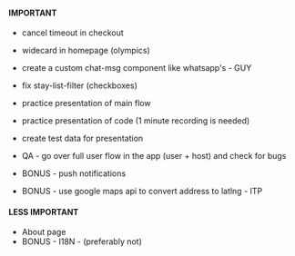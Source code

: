 #### IMPORTANT

- cancel timeout in checkout
- widecard in homepage (olympics)
- create a custom chat-msg component like whatsapp's - GUY
- fix stay-list-filter (checkboxes)
- practice presentation of main flow
- practice presentation of code (1 minute recording is needed)
- create test data for presentation
- QA - go over full user flow in the app (user + host) and check for bugs

- BONUS - push notifications
- BONUS - use google maps api to convert address to latlng - ITP

#### LESS IMPORTANT

- About page
- BONUS - I18N - (preferably not)
